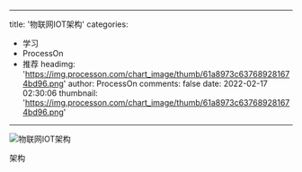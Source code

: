 
---
title: '物联网IOT架构'
categories: 
 - 学习
 - ProcessOn
 - 推荐
headimg: 'https://img.processon.com/chart_image/thumb/61a8973c637689281674bd96.png'
author: ProcessOn
comments: false
date: 2022-02-17 02:30:06
thumbnail: 'https://img.processon.com/chart_image/thumb/61a8973c637689281674bd96.png'
---

<div>   
<img class="thumb" alt="物联网IOT架构" src="https://img.processon.com/chart_image/thumb/61a8973c637689281674bd96.png" referrerpolicy="no-referrer">
<p>架构</p>  
</div>
            